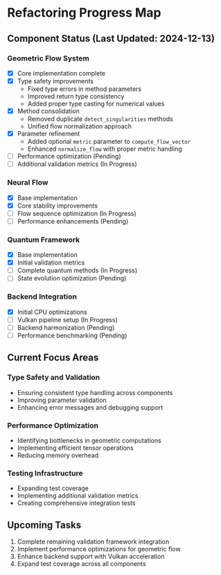 # Refactoring Progress Map

## Component Status (Last Updated: 2024-12-13)

### Geometric Flow System
- [x] Core implementation complete
- [x] Type safety improvements
  - Fixed type errors in method parameters
  - Improved return type consistency
  - Added proper type casting for numerical values
- [x] Method consolidation
  - Removed duplicate `detect_singularities` methods
  - Unified flow normalization approach
- [x] Parameter refinement
  - Added optional `metric` parameter to `compute_flow_vector`
  - Enhanced `normalize_flow` with proper metric handling
- [ ] Performance optimization (Pending)
- [ ] Additional validation metrics (In Progress)

### Neural Flow
- [x] Base implementation
- [x] Core stability improvements
- [ ] Flow sequence optimization (In Progress)
- [ ] Performance enhancements (Pending)

### Quantum Framework
- [x] Base implementation
- [x] Initial validation metrics
- [ ] Complete quantum methods (In Progress)
- [ ] State evolution optimization (Pending)

### Backend Integration
- [x] Initial CPU optimizations
- [ ] Vulkan pipeline setup (In Progress)
- [ ] Backend harmonization (Pending)
- [ ] Performance benchmarking (Pending)

## Current Focus Areas

### Type Safety and Validation
- Ensuring consistent type handling across components
- Improving parameter validation
- Enhancing error messages and debugging support

### Performance Optimization
- Identifying bottlenecks in geometric computations
- Implementing efficient tensor operations
- Reducing memory overhead

### Testing Infrastructure
- Expanding test coverage
- Implementing additional validation metrics
- Creating comprehensive integration tests

## Upcoming Tasks

1. Complete remaining validation framework integration
2. Implement performance optimizations for geometric flow
3. Enhance backend support with Vulkan acceleration
4. Expand test coverage across all components

